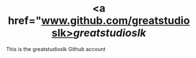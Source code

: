 # <div align="center"><a href="www.github.com/greatstudioslk><b><i>greatstudioslk</i></b></a></div>
This is the greatstudioslk Github account

